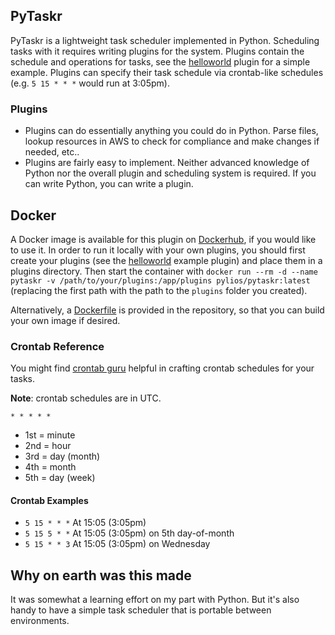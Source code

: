 ## PyTaskr

PyTaskr is a lightweight task scheduler implemented in Python.  Scheduling tasks with it requires writing plugins for the system.  Plugins contain the schedule and operations for tasks, see the [helloworld](https://github.com/pylios/pytaskr/blob/main/src/plugins/helloworld) plugin for a simple example.  Plugins can specify their task schedule via crontab-like schedules (e.g. `5 15 * * *` would run at 3:05pm).

### Plugins
* Plugins can do essentially anything you could do in Python.  Parse files, lookup resources in AWS to check for compliance and make changes if needed, etc..
* Plugins are fairly easy to implement.  Neither advanced knowledge of Python nor the overall plugin and scheduling system is required.  If you can write Python, you can write a plugin.

## Docker
A Docker image is available for this plugin on [Dockerhub](https://hub.docker.com/repository/docker/pylios/pytaskr), if you would like to use it.  In order to run it locally with your own plugins, you should first create your plugins (see the [helloworld](https://github.com/pylios/pytaskr/blob/main/src/plugins/helloworld) example plugin) and place them in a plugins directory.  Then start the container with `docker run --rm -d --name pytaskr -v /path/to/your/plugins:/app/plugins pylios/pytaskr:latest` (replacing the first path with the path to the `plugins` folder you created).

Alternatively, a [Dockerfile](https://github.com/pylios/pytaskr/blob/main/src/Dockerfile) is provided in the repository, so that you can build your own image if desired.

### Crontab Reference
You might find [crontab guru](https://crontab.guru/) helpful in crafting crontab schedules for your tasks.

**Note**: crontab schedules are in UTC.


`* * * * *`

* 1st = minute
* 2nd = hour
* 3rd = day (month)
* 4th = month
* 5th = day (week)

#### Crontab Examples

* `5 15 * * *` At 15:05 (3:05pm)
* `5 15 5 * *` At 15:05 (3:05pm) on 5th day-of-month
* `5 15 * * 3` At 15:05 (3:05pm) on Wednesday

## Why on earth was this made
It was somewhat a learning effort on my part with Python.  But it's also handy to have a simple task scheduler that is portable between environments.